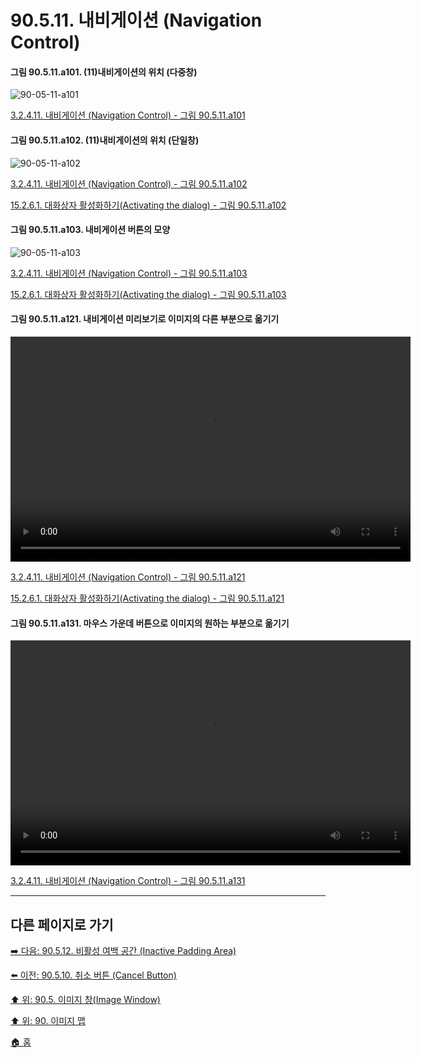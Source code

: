 # 90.5.11. 내비게이션 (Navigation Control)

<a id="90-05-11-a101"></a>

#### 그림 90.5.11.a101. (11)내비게이션의 위치 (다중창)
![90-05-11-a101](https://github.com/wonder13662/gimp/assets/15767104/37e9e158-345d-44ac-9d69-9ec0cd38e6f0)

[3.2.4.11. 내비게이션 (Navigation Control) - 그림 90.5.11.a101](./03-02-04-11-navigation-control.md#90-05-11-a101)

<a id="90-05-11-a102"></a>

#### 그림 90.5.11.a102. (11)내비게이션의 위치 (단일창)
![90-05-11-a102](https://github.com/wonder13662/gimp/assets/15767104/935fc9e0-5267-4994-98fa-873daedc9463)

[3.2.4.11. 내비게이션 (Navigation Control) - 그림 90.5.11.a102](./03-02-04-11-navigation-control.md#90-05-11-a102)

[15.2.6.1. 대화상자 활성화하기(Activating the dialog) - 그림 90.5.11.a102](./15-02-06-01-activating_the_dialog.md#90-05-11-a102)

<a id="90-05-11-a103"></a>

#### 그림 90.5.11.a103. 내비게이션 버튼의 모양
![90-05-11-a103](https://github.com/wonder13662/gimp/assets/15767104/6c9cd4a7-8fd1-4d6c-8f0e-6db56f821508)

[3.2.4.11. 내비게이션 (Navigation Control) - 그림 90.5.11.a103](./03-02-04-11-navigation-control.md#90-05-11-a103)

[15.2.6.1. 대화상자 활성화하기(Activating the dialog) - 그림 90.5.11.a103](./15-02-06-01-activating_the_dialog.md#90-05-11-a103)

<a id="90-05-11-a121"></a>

#### 그림 90.5.11.a121. 내비게이션 미리보기로 이미지의 다른 부분으로 옮기기
<video controls="controls" width="640" height="360" environment="MacOS:Sonoma 14.2.1 GIMP 2.10.36" src="https://github.com/wonder13662/gimp/assets/15767104/b3082a40-da2a-4105-9f6b-8f0657354098"></video>

[3.2.4.11. 내비게이션 (Navigation Control) - 그림 90.5.11.a121](./03-02-04-11-navigation-control.md#90-05-11-a121)

[15.2.6.1. 대화상자 활성화하기(Activating the dialog) - 그림 90.5.11.a121](./15-02-06-01-activating_the_dialog.md#90-05-11-a121)

<a id="90-05-11-a131"></a>

#### 그림 90.5.11.a131. 마우스 가운데 버튼으로 이미지의 원하는 부분으로 옮기기
<video controls="controls" width="640" height="360" environment="MacOS:Sonoma 14.2.1 GIMP 2.10.36" src="https://github.com/wonder13662/gimp/assets/15767104/1b8b315c-e71d-4414-926e-6daef83183ed"></video>

[3.2.4.11. 내비게이션 (Navigation Control) - 그림 90.5.11.a131](./03-02-04-11-navigation-control.md#90-05-11-a131)

***

## 다른 페이지로 가기

[➡️ 다음: 90.5.12. 비활성 여백 공간 (Inactive Padding Area)](./90-05-12-inactive_padding_area.md)

[⬅️ 이전: 90.5.10. 취소 버튼 (Cancel Button)](./90-05-10-cancel_button.md)

[⬆️ 위: 90.5. 이미지 창(Image Window)](./90-05-00-image_window.md)

[⬆️ 위: 90. 이미지 맵](./90-00-image-map.md)

[🏠 홈](./00-home.md)